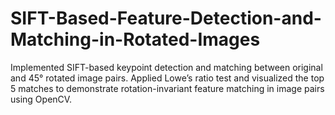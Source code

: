 # SIFT-Based-Feature-Detection-and-Matching-in-Rotated-Images
Implemented SIFT-based keypoint detection and matching between original and 45° rotated image pairs. Applied Lowe’s ratio test and visualized the top 5 matches to demonstrate rotation-invariant feature matching in image pairs using OpenCV.
